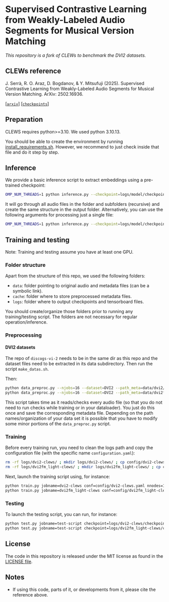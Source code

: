 # Supervised Contrastive Learning from Weakly-Labeled Audio Segments for Musical Version Matching

_This repository is a fork of *CLEWs* to benchmark the *DVI2* datasets._

## CLEWs reference

J. Serrà, R. O. Araz, D. Bogdanov, & Y. Mitsufuji (2025). Supervised Contrastive Learning from Weakly-Labeled Audio Segments for Musical Version Matching. ArXiv: 2502.16936.

[[`arxiv`](https://arxiv.org/abs/2502.16936)] [[`checkpoints`](https://zenodo.org/records/15045900)]

## Preparation

CLEWS requires python>=3.10. We used python 3.10.13.

You should be able to create the environment by running [install_requirements.sh](install_requirements.sh). However, we recommend to just check inside that file and do it step by step.


## Inference

We provide a basic inference script to extract embeddings using a pre-trained checkpoint:

```bash
OMP_NUM_THREADS=1 python inference.py --checkpoint=logs/model/checkpoint_best.ckpt --path_in=data/audio_files/ --path_out=cache/extracted_embeddings/
```

It will go through all audio files in the folder and subfolders (recursive) and create the same structure in the output folder. Alternatively, you can use the following arguments for processing just a single file:

```bash
OMP_NUM_THREADS=1 python inference.py --checkpoint=logs/model/checkpoint_best.ckpt --fn_in=data/audio_files/filename.mp3 --fn_out=cache/extracted_embeddings/filename.pt
```

## Training and testing

Note: Training and testing assume you have at least one GPU.

### Folder structure

Apart from the structure of this repo, we used the following folders:
* `data`: folder pointing to original audio and metadata files (can be a symbolic link).
* `cache`: folder where to store preprocessed metadata files.
* `logs`: folder where to output checkpoints and tensorboard files.

You should create/organize those folders prior to running any training/testing script. The folders are not necessary for regular operation/inference.

### Preprocessing
#### DVI2 datasets

The repo of `discogs-vi-2` needs to be in the same dir as this repo and the dataset files need to be extracted in its data subdirectory. Then run the script ```make_datas.sh```. 

Then:
```bash
python data_preproc.py --njobs=16 --dataset=DVI2 --path_meta=data/dvi2/ --path_audio=data/audio/ --ext_in=mp4/ --fn_out=cache/metadata-dvi2.pt
python data_preproc.py --njobs=16 --dataset=DVI2 --path_meta=data/dvi2fm_light/ --path_audio=data/audio/ --ext_in=mp4/ --fn_out=cache/metadata-dvi2fm_light.pt
```

This script takes time as it reads/checks every audio file (so that you do not need to run checks while training or in your dataloader). You just do this once and save the corresponding metadata file. Depending on the path names/organization of your data set it is possible that you have to modify some minor portions of the `data_preproc.py` script.

### Training

Before every training run, you need to clean the logs path and copy the configuration file (with the specific name `configuration.yaml`):
```bash
rm -rf logs/dvi2-clews/ ; mkdir logs/dvi2-clews/ ; cp config/dvi2-clews.yaml logs/dvi2-clews/configuration.yaml
rm -rf logs/dvi2fm_light-clews/ ; mkdir logs/dvi2fm_light-clews/ ; cp config/dvi2fm_light-clews.yaml logs/dvi2fm_light-clews/configuration.yaml
```

Next, launch the training script using, for instance:

```bash
python train.py jobname=dvi2-clews conf=config/dvi2-clews.yaml nnodes=1 ngpus=2
python train.py jobname=dvi2fm_light-clews conf=config/dvi2fm_light-clews.yaml nnodes=1 ngpus=2
```

### Testing

To launch the testing script, you can run, for instance:

```bash
python test.py jobname=test-script checkpoint=logs/dvi2-clews/checkpoint_best.ckpt nnodes=1 ngpus=4 redux=bpwr-10
python test.py jobname=test-script checkpoint=logs/dvi2fm_light-clews/checkpoint_best.ckpt nnodes=1 ngpus=4 redux=bpwr-10 maxlen=300
```

## License

The code in this repository is released under the MIT license as found in the [LICENSE file](LICENSE).

## Notes

* If using this code, parts of it, or developments from it, please cite the reference above.

